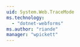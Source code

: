 ```yaml
---
uid: System.Web.TraceMode
ms.technology: 
  - "dotnet-webforms"
ms.author: "riande"
manager: "wpickett"
---
```

